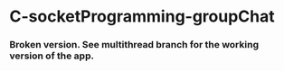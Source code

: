 # C-socketProgramming-groupChat

### Broken version. See multithread branch for the working version of the app.
